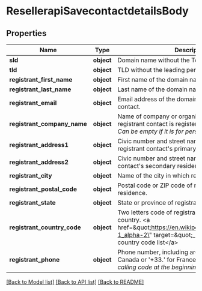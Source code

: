 # ResellerapiSavecontactdetailsBody

## Properties
Name | Type | Description | Notes
------------ | ------------- | ------------- | -------------
**sld** | **object** | Domain name without the Top-Level Domain. | 
**tld** | **object** | TLD without the leading period. | 
**registrant_first_name** | **object** | First name of the domain name registrant contact. | 
**registrant_last_name** | **object** | Last name of the domain name registrant contact. | 
**registrant_email** | **object** | Email address of the domain name registrant contact. | 
**registrant_company_name** | **object** | Name of company or organization for which the registrant contact is registering the domain name. *Can be empty if it is for personal use.*  | [optional] 
**registrant_address1** | **object** | Civic number and street name of company or registrant contact&#x27;s primary residence. | 
**registrant_address2** | **object** | Civic number and street name of registrant contact&#x27;s secondary residence.   *Can be empty.*  | [optional] 
**registrant_city** | **object** | Name of the city in which registrant contact resides. | 
**registrant_postal_code** | **object** | Postal code or ZIP code of registrant contact&#x27;s residence. | 
**registrant_state** | **object** | State or province of registrant contact&#x27;s residence. | 
**registrant_country_code** | **object** | Two letters code of registrant contact&#x27;s residence country.   &lt;a href&#x3D;\&quot;https://en.wikipedia.org/wiki/ISO_3166-1_alpha-2\&quot; target&#x3D;\&quot;_blank\&quot;&gt;See country code list&lt;/a&gt;  | 
**registrant_phone** | **object** | Phone number, including area code: &#x27;+1.&#x27; for Canada or &#x27;+33.&#x27; for France.   *With international calling code at the beginning.*  | 

[[Back to Model list]](../README.md#documentation-for-models) [[Back to API list]](../README.md#documentation-for-api-endpoints) [[Back to README]](../README.md)

